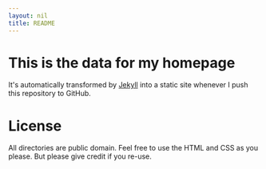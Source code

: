 ```yaml
---
layout: nil
title: README
---
```


# This is the data for my homepage  #

It's automatically transformed by [Jekyll](http://github.com/mojombo/jekyll)
into a static site whenever I push this repository to GitHub.

# License #



All directories are public domain. Feel free to use the HTML and CSS as you please.
But please give credit if you re-use.

